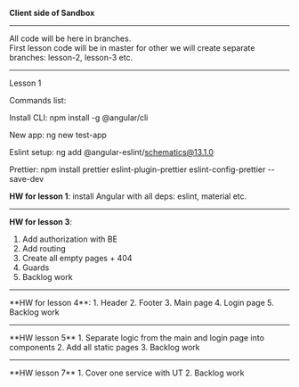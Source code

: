 **Client side of Sandbox**
<hr />

All code will be here in branches. <br>
First lesson code will be in master for other we will create separate branches: lesson-2, lesson-3 etc.

<hr />
Lesson 1 <br>

Commands list:

Install CLI: npm install -g @angular/cli

New app: ng new test-app

Eslint setup: ng add @angular-eslint/schematics@13.1.0

Prettier: npm install prettier eslint-plugin-prettier eslint-config-prettier --save-dev

**HW for lesson 1**: install Angular with all deps: eslint, material etc.
<hr />

**HW for lesson 3**: 
1. Add authorization with BE
2. Add routing
3. Create all empty pages + 404
4. Guards
5. Backlog work
<hr />
**HW for lesson 4**:  
1. Header
2. Footer
3. Main page
4. Login page
5. Backlog work
<hr />
**HW lesson 5**
1. Separate logic from the main and login page into components
2. Add all static pages
3. Backlog work
<hr />
**HW lesson 7**
1. Cover one service with UT
2. Backlog work

